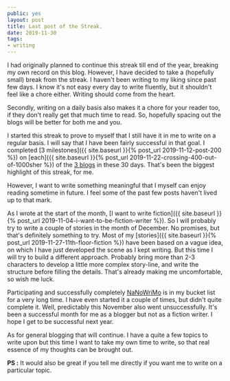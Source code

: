 ```yaml
---
public: yes
layout: post
title: Last post of the Streak.
date: 2019-11-30
tags:
- writing
---
```


I had originally planned to continue this streak till end of the year, breaking my own record on this blog. However, I have decided to take a (hopefully small) break from the streak. I haven't been writing to my liking since past few days. I know it's not easy every day to write fluently, but it shouldn't feel like a chore either. Writing should come from the heart.

Secondly, writing on a daily basis also makes it a chore for your reader too, if they don't really get that much time to read. So, hopefully spacing out the blogs will be better for both me and you. 

I started this streak to prove to myself that I still have it in me to write on a regular basis. I will say that I have been fairly successful in that goal. I completed [3 milestones]({{ site.baseurl }}{% post_url 2019-11-12-post-200 %}) on [each]({{ site.baseurl }}{% post_url 2019-11-22-crossing-400-out-of-1000sher %}) of the [3 blogs](https://medium.com/@medmRSH/50th-post-5aa9426fff5f) in these 30 days. That's been the biggest highlight of this streak, for me.

However, I want to write something meaningful that I myself can enjoy reading sometime in future. I feel some of the past few posts haven't lived up to that mark. 

As I wrote at the start of the month, [I want to write fiction]({{ site.baseurl }}{% post_url 2019-11-04-i-want-to-be-fiction-writer %}). So I will probably try to write a couple of stories in the month of December. No promises, but that's definitely something to try. Most of my [stories]({{ site.baseurl }}{% post_url 2019-11-27-11th-floor-fiction %}) have been based on a vague idea, on which I have just developed the scene as I kept writing. But this time I will try to build a different approach. Probably bring more than 2-3 characters to develop a little more complex story-line, and write the structure before filling the details. That's already making me uncomfortable, so wish me luck. 

Participating and successfully completely [NaNoWriMo](https://www.nanowrimo.org/) is in my bucket list for a very long time. I have even started it a couple of times, but didn't quite complete it. Well, predictably this November also went unsuccessfully. It's been a successful month for me as a blogger but not as a fiction writer. I hope I get to be successful next year. 

As for general blogging that will continue. I have a quite a few topics to write upon but this time I want to take my own time to write, so that real essence of my thoughts can be brought out. 

**PS :** It would also be great if you tell me directly if you want me to write on a particular topic.
